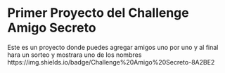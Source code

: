 <h1>Primer Proyecto del Challenge Amigo Secreto</h1>
Este es un proyecto donde puedes agregar amigos uno por uno y al final hara un sorteo y mostrara uno de los nombres
 https://img.shields.io/badge/Challenge%20Amigo%20Secreto-8A2BE2
